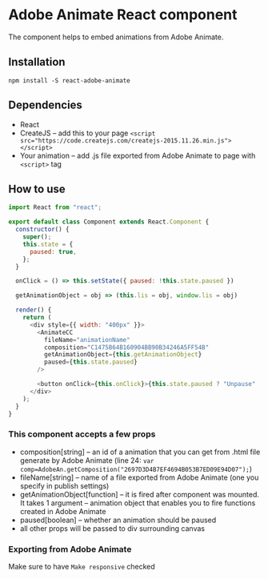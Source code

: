 # Adobe Animate React component

The component helps to embed animations from Adobe Animate.

## Installation

`npm install -S react-adobe-animate`

## Dependencies

* React
* CreateJS – add this to your page `<script src="https://code.createjs.com/createjs-2015.11.26.min.js"></script>`
* Your animation – add .js file exported from Adobe Animate to page with `<script>` tag

## How to use

```javascript
import React from "react";

export default class Component extends React.Component {
  constructor() {
    super();
    this.state = {
      paused: true,
    };
  }

  onClick = () => this.setState({ paused: !this.state.paused })

  getAnimationObject = obj => (this.lis = obj, window.lis = obj)

  render() {
    return (
      <div style={{ width: "400px" }}>
        <AnimateCC
          fileName="animationName"
          composition="C1475B64B160904BB90B34246A5FF54B"
          getAnimationObject={this.getAnimationObject}
          paused={this.state.paused}
        />

        <button onClick={this.onClick}>{this.state.paused ? "Unpause" : "Pause"}</button>
      </div>
    );
  }
}
```

### This component accepts a few props

* composition[string] – an id of a animation that you can get from .html file generate by Adobe Animate (line 24: `var comp=AdobeAn.getComposition("2697D3D4B7EF4694B053B7ED09E94D07");`)
* fileName[string] – name of a file exported from Adobe Animate (one you specify in publish settings)
* getAnimationObject[function] – it is fired after component was mounted. It takes 1 argument – animation object that enables you to fire functions created in Adobe Animate
* paused[boolean] – whether an animation should be paused
* all other props will be passed to div surrounding canvas

### Exporting from Adobe Animate

Make sure to have `Make responsive` checked